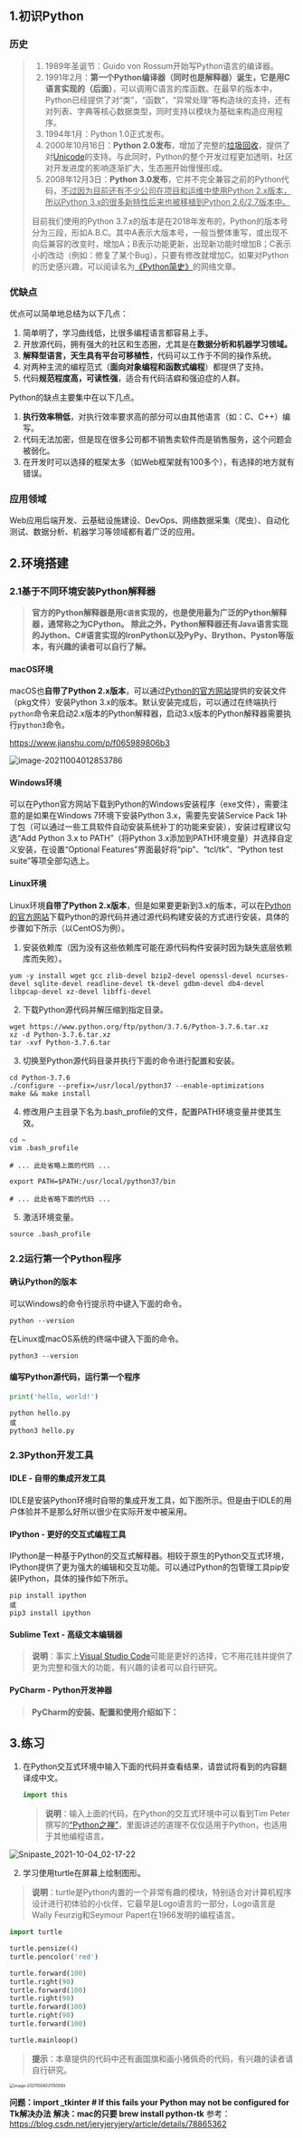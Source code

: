 ## 1.初识Python

### 历史

> 1. 1989年圣诞节：Guido von Rossum开始写Python语言的编译器。
> 2. 1991年2月：**第一个Python编译器（同时也是解释器）诞生，它是用C语言实现的（后面）**，可以调用C语言的库函数。在最早的版本中，Python已经提供了对“类”，“函数”，“异常处理”等构造块的支持，还有对列表、字典等核心数据类型，同时支持以模块为基础来构造应用程序。
> 3. 1994年1月：Python 1.0正式发布。
> 4. 2000年10月16日：**Python 2.0发布**，增加了完整的[垃圾回收](https://zh.wikipedia.org/wiki/%E5%9E%83%E5%9C%BE%E5%9B%9E%E6%94%B6_(%E8%A8%88%E7%AE%97%E6%A9%9F%E7%A7%91%E5%AD%B8))，提供了对[Unicode](https://zh.wikipedia.org/wiki/Unicode)的支持。与此同时，Python的整个开发过程更加透明，社区对开发进度的影响逐渐扩大，生态圈开始慢慢形成。
> 5. 2008年12月3日：**Python 3.0发布**，它并不完全兼容之前的Python代码，<u>不过因为目前还有不少公司在项目和运维中使用Python 2.x版本，所以Python 3.x的很多新特性后来也被移植到Python 2.6/2.7版本中。</u>
>
> 目前我们使用的Python 3.7.x的版本是在2018年发布的，Python的版本号分为三段，形如A.B.C。其中A表示大版本号，一般当整体重写，或出现不向后兼容的改变时，增加A；B表示功能更新，出现新功能时增加B；C表示小的改动（例如：修复了某个Bug），只要有修改就增加C。如果对Python的历史感兴趣，可以阅读名为[《Python简史》](http://www.cnblogs.com/vamei/archive/2013/02/06/2892628.html)的网络文章。

### 优缺点

优点可以简单地总结为以下几点：

1. 简单明了，学习曲线低，比很多编程语言都容易上手。
2. 开放源代码，拥有强大的社区和生态圈，尤其是在**数据分析和机器学习领域。**
3. **解释型语言，天生具有平台可移植性**，代码可以工作于不同的操作系统。
4. 对两种主流的编程范式（**面向对象编程和函数式编程**）都提供了支持。
5. 代码**规范程度高，可读性强**，适合有代码洁癖和强迫症的人群。



Python的缺点主要集中在以下几点。

1. **执行效率稍低**，对执行效率要求高的部分可以由其他语言（如：C、C++）编写。
2. 代码无法加密，但是现在很多公司都不销售卖软件而是销售服务，这个问题会被弱化。
3. 在开发时可以选择的框架太多（如Web框架就有100多个），有选择的地方就有错误。



### 应用领域

Web应用后端开发、云基础设施建设、DevOps、网络数据采集（爬虫）、自动化测试、数据分析、机器学习等领域都有着广泛的应用。



## 2.环境搭建

### 2.1基于不同环境安装Python解释器

> **官方的Python解释器是用`C语言`实现的，也是使用最为广泛的Python解释器，通常称之为CPython。**
> **除此之外，Python解释器还有Java语言实现的Jython、C#语言实现的IronPython以及PyPy、Brython、Pyston等版本，有兴趣的读者可以自行了解。**

#### macOS环境

macOS也**自带了Python 2.x版本**，可以通过[Python的官方网站](https://www.python.org)提供的安装文件（pkg文件）安装Python 3.x的版本。默认安装完成后，可以通过在终端执行`python`命令来启动2.x版本的Python解释器，启动3.x版本的Python解释器需要执行`python3`命令。

https://www.jianshu.com/p/f065989806b3

![image-20211004012853786](https://gitee.com/code0002/blog-img/raw/master/img/Python%E7%8E%AF%E5%A2%83%E9%85%8D%E7%BD%AE.png)



#### Windows环境

可以在Python官方网站下载到Python的Windows安装程序（exe文件），需要注意的是如果在Windows 7环境下安装Python 3.x，需要先安装Service Pack 1补丁包（可以通过一些工具软件自动安装系统补丁的功能来安装），安装过程建议勾选“Add Python 3.x to PATH”（将Python 3.x添加到PATH环境变量）并选择自定义安装，在设置“Optional Features”界面最好将“pip”、“tcl/tk”、“Python test suite”等项全部勾选上。

#### Linux环境

Linux环境**自带了Python 2.x版本**，但是如果要更新到3.x的版本，可以在[Python的官方网站](https://www.python.org)下载Python的源代码并通过源代码构建安装的方式进行安装，具体的步骤如下所示（以CentOS为例）。

1. 安装依赖库（因为没有这些依赖库可能在源代码构件安装时因为缺失底层依赖库而失败）。

```Shell
yum -y install wget gcc zlib-devel bzip2-devel openssl-devel ncurses-devel sqlite-devel readline-devel tk-devel gdbm-devel db4-devel libpcap-devel xz-devel libffi-devel
```

2. 下载Python源代码并解压缩到指定目录。

```Shell
wget https://www.python.org/ftp/python/3.7.6/Python-3.7.6.tar.xz
xz -d Python-3.7.6.tar.xz
tar -xvf Python-3.7.6.tar
```

3. 切换至Python源代码目录并执行下面的命令进行配置和安装。

```Shell
cd Python-3.7.6
./configure --prefix=/usr/local/python37 --enable-optimizations
make && make install
```

4. 修改用户主目录下名为.bash_profile的文件，配置PATH环境变量并使其生效。

```Shell
cd ~
vim .bash_profile
```

```Shell
# ... 此处省略上面的代码 ...

export PATH=$PATH:/usr/local/python37/bin

# ... 此处省略下面的代码 ...
```

5. 激活环境变量。

```Shell
source .bash_profile
```



### 2.2运行第一个Python程序

#### 确认Python的版本

可以Windows的命令行提示符中键入下面的命令。

```Shell
python --version
```
在Linux或macOS系统的终端中键入下面的命令。

```Shell
python3 --version
```

#### 编写Python源代码，运行第一个程序

```python
print('hello, world!')
```



```shell
python hello.py
或
python3 hello.py
```



### 2.3Python开发工具

#### IDLE - 自带的集成开发工具

IDLE是安装Python环境时自带的集成开发工具，如下图所示。但是由于IDLE的用户体验并不是那么好所以很少在实际开发中被采用。

#### IPython - 更好的交互式编程工具

IPython是一种基于Python的交互式解释器。相较于原生的Python交互式环境，IPython提供了更为强大的编辑和交互功能。可以通过Python的包管理工具pip安装IPython，具体的操作如下所示。

```shell
pip install ipython
或
pip3 install ipython
```

#### Sublime Text - 高级文本编辑器

> **说明**：事实上[Visual Studio Code](https://code.visualstudio.com/)可能是更好的选择，它不用花钱并提供了更为完整和强大的功能，有兴趣的读者可以自行研究。

#### PyCharm - Python开发神器

> **PyCharm的安装、配置和使用介绍如下：**





## 3.练习

1. 在Python交互式环境中输入下面的代码并查看结果，请尝试将看到的内容翻译成中文。

    ```Python
    import this
    ```

    > **说明**：输入上面的代码，在Python的交互式环境中可以看到Tim Peter撰写的[“Python之禅”](../Python之禅.md)，里面讲述的道理不仅仅适用于Python，也适用于其他编程语言。
    >
    > 

![Snipaste_2021-10-04_02-17-22](https://gitee.com/code0002/blog-img/raw/master/img/Snipaste_2021-10-04_02-17-2234.png)



2. 学习使用turtle在屏幕上绘制图形。

> **说明**：turtle是Python内置的一个非常有趣的模块，特别适合对计算机程序设计进行初体验的小伙伴，它最早是Logo语言的一部分，Logo语言是Wally Feurzig和Seymour Papert在1966发明的编程语言。

```Python
import turtle

turtle.pensize(4)
turtle.pencolor('red')

turtle.forward(100)
turtle.right(90)
turtle.forward(100)
turtle.right(90)
turtle.forward(100)
turtle.right(90)
turtle.forward(100)

turtle.mainloop()
```

> **提示**：本章提供的代码中还有画国旗和画小猪佩奇的代码，有兴趣的读者请自行研究。



<img src="https://gitee.com/code0002/blog-img/raw/master/img/image-20211004031150593.png" alt="image-20211004031150593" style="zoom:50%;" />



**问题：import _tkinter # If this fails your Python may not be configured for Tk解决办法**
**解决：mac的只要 brew install python-tk**
参考：https://blog.csdn.net/jeryjeryjery/article/details/78865362



